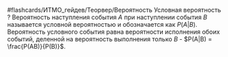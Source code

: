 #flashcards/ИТМО_гейдев/Теорвер/Вероятность
Условная вероятность
?
Вероятность наступления события $A$ при наступлении события $B$ называется условной вероятностью и обозначается как $P(A|B)$. Вероятность условного события равна вероятности исполнения обоих событий, деленной на вероятность выполнения только $B$ - $P(A|B) = \frac{P(AB)}{P(B)}$.
